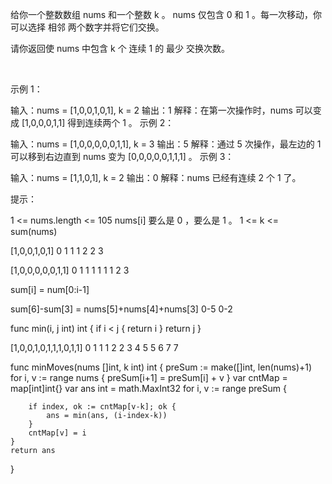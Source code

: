 给你一个整数数组 nums 和一个整数 k 。 nums 仅包含 0 和 1 。每一次移动，你可以选择 相邻 两个数字并将它们交换。

请你返回使 nums 中包含 k 个 连续 1 的 最少 交换次数。

 

示例 1：

输入：nums = [1,0,0,1,0,1], k = 2
输出：1
解释：在第一次操作时，nums 可以变成 [1,0,0,0,1,1] 得到连续两个 1 。
示例 2：

输入：nums = [1,0,0,0,0,0,1,1], k = 3
输出：5
解释：通过 5 次操作，最左边的 1 可以移到右边直到 nums 变为 [0,0,0,0,0,1,1,1] 。
示例 3：

输入：nums = [1,1,0,1], k = 2
输出：0
解释：nums 已经有连续 2 个 1 了。
 

提示：

1 <= nums.length <= 105
nums[i] 要么是 0 ，要么是 1 。
1 <= k <= sum(nums)

[1,0,0,1,0,1]
0 1 1 1 2 2 3

[1,0,0,0,0,0,1,1]
0 1 1 1 1 1 1 2 3

sum[i] = num[0:i-1]

sum[6]-sum[3] = nums[5]+nums[4]+nums[3]
0-5    0-2


func min(i, j int) int {
    if i < j {
        return i
    }
    return j
}

[1,0,0,1,0,1,1,1,0,1,1]
0 1 1 1 2 2 3 4 5 5 6 7
7

func minMoves(nums []int, k int) int {
    preSum := make([]int, len(nums)+1)
    for i, v := range nums {
        preSum[i+1] = preSum[i] + v
    }
    var cntMap = map[int]int{}
    var ans int = math.MaxInt32
    for i, v := range preSum {

        if index, ok := cntMap[v-k]; ok {
            ans = min(ans, (i-index-k))
        }
        cntMap[v] = i
    }
    return ans
}